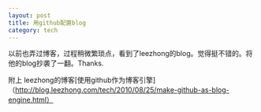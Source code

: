 ```yaml
---
layout: post
title: 用github配置blog
category: tech
---
```


以前也弄过博客，过程稍微繁琐点，看到了leezhong的blog。觉得挺不错的。将他的blog抄袭了一翻。Thanks.

附上 leezhong的博客[使用github作为博客引擎]（http://blog.leezhong.com/tech/2010/08/25/make-github-as-blog-engine.html）